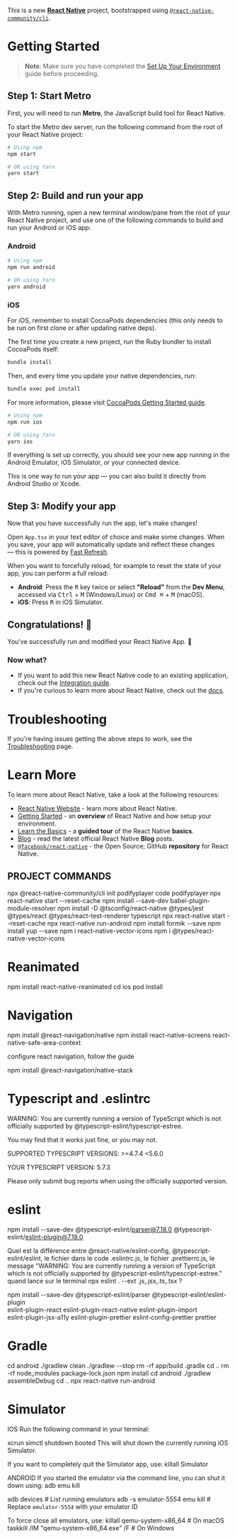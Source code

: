 This is a new [**React Native**](https://reactnative.dev) project, bootstrapped using [`@react-native-community/cli`](https://github.com/react-native-community/cli).

# Getting Started

> **Note**: Make sure you have completed the [Set Up Your Environment](https://reactnative.dev/docs/set-up-your-environment) guide before proceeding.

## Step 1: Start Metro

First, you will need to run **Metro**, the JavaScript build tool for React Native.

To start the Metro dev server, run the following command from the root of your React Native project:

```sh
# Using npm
npm start

# OR using Yarn
yarn start
```

## Step 2: Build and run your app

With Metro running, open a new terminal window/pane from the root of your React Native project, and use one of the following commands to build and run your Android or iOS app:

### Android

```sh
# Using npm
npm run android

# OR using Yarn
yarn android
```

### iOS

For iOS, remember to install CocoaPods dependencies (this only needs to be run on first clone or after updating native deps).

The first time you create a new project, run the Ruby bundler to install CocoaPods itself:

```sh
bundle install
```

Then, and every time you update your native dependencies, run:

```sh
bundle exec pod install
```

For more information, please visit [CocoaPods Getting Started guide](https://guides.cocoapods.org/using/getting-started.html).

```sh
# Using npm
npm run ios

# OR using Yarn
yarn ios
```

If everything is set up correctly, you should see your new app running in the Android Emulator, iOS Simulator, or your connected device.

This is one way to run your app — you can also build it directly from Android Studio or Xcode.

## Step 3: Modify your app

Now that you have successfully run the app, let's make changes!

Open `App.tsx` in your text editor of choice and make some changes. When you save, your app will automatically update and reflect these changes — this is powered by [Fast Refresh](https://reactnative.dev/docs/fast-refresh).

When you want to forcefully reload, for example to reset the state of your app, you can perform a full reload:

- **Android**: Press the <kbd>R</kbd> key twice or select **"Reload"** from the **Dev Menu**, accessed via <kbd>Ctrl</kbd> + <kbd>M</kbd> (Windows/Linux) or <kbd>Cmd ⌘</kbd> + <kbd>M</kbd> (macOS).
- **iOS**: Press <kbd>R</kbd> in iOS Simulator.

## Congratulations! :tada:

You've successfully run and modified your React Native App. :partying_face:

### Now what?

- If you want to add this new React Native code to an existing application, check out the [Integration guide](https://reactnative.dev/docs/integration-with-existing-apps).
- If you're curious to learn more about React Native, check out the [docs](https://reactnative.dev/docs/getting-started).

# Troubleshooting

If you're having issues getting the above steps to work, see the [Troubleshooting](https://reactnative.dev/docs/troubleshooting) page.

# Learn More

To learn more about React Native, take a look at the following resources:

- [React Native Website](https://reactnative.dev) - learn more about React Native.
- [Getting Started](https://reactnative.dev/docs/environment-setup) - an **overview** of React Native and how setup your environment.
- [Learn the Basics](https://reactnative.dev/docs/getting-started) - a **guided tour** of the React Native **basics**.
- [Blog](https://reactnative.dev/blog) - read the latest official React Native **Blog** posts.
- [`@facebook/react-native`](https://github.com/facebook/react-native) - the Open Source; GitHub **repository** for React Native.

## PROJECT COMMANDS

npx @react-native-community/cli init podifyplayer
code podifyplayer
npx react-native start --reset-cache
npm install --save-dev babel-plugin-module-resolver
npm install -D @tsconfig/react-native @types/jest @types/react @types/react-test-renderer typescript
npx react-native start --reset-cache
npx react-native run-android
npm install formik --save
npm install yup --save
npm i react-native-vector-icons
npm i @types/react-native-vector-icons

# Reanimated

npm install react-native-reanimated
cd ios
pod install

# Navigation

npm install @react-navigation/native
npm install react-native-screens react-native-safe-area-context

configure react navigation, follow the guide

npm install @react-navigation/native-stack

# Typescript and .eslintrc

WARNING: You are currently running a version of TypeScript which is not officially supported by @typescript-eslint/typescript-estree.

You may find that it works just fine, or you may not.

SUPPORTED TYPESCRIPT VERSIONS: >=4.7.4 <5.6.0

YOUR TYPESCRIPT VERSION: 5.7.3

Please only submit bug reports when using the officially supported version.

# eslint

npm install --save-dev @typescript-eslint/parser@7.18.0 @typescript-eslint/eslint-plugin@7.18.0

Quel est la différence entre @react-native/eslint-config, @typescript-eslint/eslint, le fichier dans le code .eslintrc.js, le fichier .prettierrc.js, le message "WARNING: You are currently running a version of TypeScript which is not officially supported by @typescript-eslint/typescript-estree." quand lance sur le terminal npx eslint . --ext .js,.jsx,.ts,.tsx ?

npm install --save-dev @typescript-eslint/parser @typescript-eslint/eslint-plugin \
 eslint-plugin-react eslint-plugin-react-native eslint-plugin-import \
 eslint-plugin-jsx-a11y eslint-plugin-prettier eslint-config-prettier prettier

# Gradle

cd android
./gradlew clean
./gradlew --stop
rm -rf app/build .gradle
cd ..
rm -rf node_modules package-lock.json
npm install
cd android
./gradlew assembleDebug
cd ..
npx react-native run-android

# Simulator

IOS
Run the following command in your terminal:

xcrun simctl shutdown booted
This will shut down the currently running iOS Simulator.

If you want to completely quit the Simulator app, use:
killall Simulator

ANDROID
If you started the emulator via the command line, you can shut it down using:
adb emu kill

adb devices # List running emulators
adb -s emulator-5554 emu kill # Replace `emulator-5554` with your emulator ID

To force close all emulators, use:
killall qemu-system-x86_64 # On macOS
taskkill /IM "qemu-system-x86_64.exe" /F # On Windows
